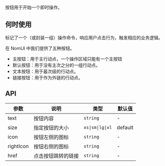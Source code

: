 按钮用于开始一个即时操作。

## 何时使用

标记了一个（或封装一组）操作命令，响应用户点击行为，触发相应的业务逻辑。

在 NomUI 中我们提供了五种按钮。

- 主按钮：用于主行动点，一个操作区域只能有一个主按钮
- 默认按钮：用于没有主次之分的一组行动点。
- 文本按钮：用于最次级的行动点。
- 链接按钮：用于作为外链的行动点。

## API

| 参数      | 说明               | 类型             | 默认值  |
| --------- | ------------------ | ---------------- | ------- |
| text      | 按钮内容           | `string`         | -       |
| size      | 指定按钮的大小     | `xs\|sm\|lg\|xl` | default |
| icon      | 按钮左侧的图标     | `string`         | -       |
| rightIcon | 按钮右侧的图标     | `string`         | -       |
| href      | 点击按钮跳转的链接 | `string`         | -       |
